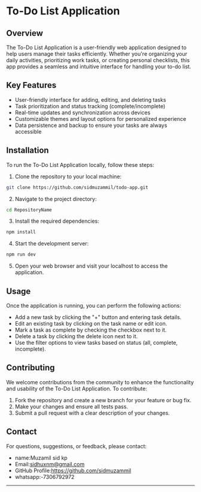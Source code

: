 
# To-Do List Application

## Overview

The To-Do List Application is a user-friendly web application designed to help users manage their tasks efficiently. Whether you're organizing your daily activities, prioritizing work tasks, or creating personal checklists, this app provides a seamless and intuitive interface for handling your to-do list.

## Key Features

- User-friendly interface for adding, editing, and deleting tasks
- Task prioritization and status tracking (complete/incomplete)
- Real-time updates and synchronization across devices
- Customizable themes and layout options for personalized experience
- Data persistence and backup to ensure your tasks are always accessible

## Installation

To run the To-Do List Application locally, follow these steps:

1. Clone the repository to your local machine:

```bash
git clone https://github.com/sidmuzammil/todo-app.git
```

2. Navigate to the project directory:

```bash
cd RepositoryName
```

3. Install the required dependencies:

```bash
npm install
```

4. Start the development server:

```bash
npm run dev
```

5. Open your web browser and visit your localhost to access the application.

## Usage

Once the application is running, you can perform the following actions:

- Add a new task by clicking the "+" button and entering task details.
- Edit an existing task by clicking on the task name or edit icon.
- Mark a task as complete by checking the checkbox next to it.
- Delete a task by clicking the delete icon next to it.
- Use the filter options to view tasks based on status (all, complete, incomplete).

## Contributing

We welcome contributions from the community to enhance the functionality and usability of the To-Do List Application. To contribute:

1. Fork the repository and create a new branch for your feature or bug fix.
2. Make your changes and ensure all tests pass.
3. Submit a pull request with a clear description of your changes.



## Contact

For questions, suggestions, or feedback, please contact:

- name:Muzamil sid kp
- Email:sidhuxnm@gmail.com
- GitHub Profile:https://github.com/sidmuzammil
- whatsapp:-7306792972

---
